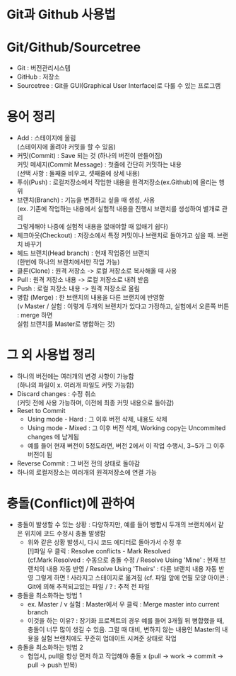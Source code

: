 Git과 Github 사용법
==================
# Git/Github/Sourcetree
- Git : 버전관리시스템
- GitHub : 저장소
- Sourcetree : Git을 GUI(Graphical User Interface)로 다룰 수 있는 프로그램   
# 용어 정리
- Add : 스테이지에 올림   
(스테이지에 올려야 커밋을 할 수 있음)
- 커밋(Commit) : Save 되는 것 (하나의 버전이 만들어짐)   
커밋 메세지(Commit Message) : 첫줄에 간단히 커밋하는 내용   
(선택 사항 : 둘째줄 비우고, 셋째줄에 상세 내용)
- 푸쉬(Push) : 로컬저장소에서 작업한 내용을 원격저장소(ex.Github)에 올리는 행위
- 브랜치(Branch) : 기능을 변경하고 싶을 때 생성, 사용   
(ex. 기존에 작업하는 내용에서 실험적 내용을 진행시 브랜치를 생성하여 별개로 관리   
그렇게해야 나중에 실험적 내용을 없애야할 때 없애기 쉽다)
- 체크아웃(Checkout) : 저장소에서 특정 커밋이나 브랜치로 돌아가고 싶을 때. 브랜치 바꾸기
- 헤드 브랜치(Head branch) : 현재 작업중인 브랜치   
(한번에 하나의 브랜치에서만 작업 가능)
- 클론(Clone) : 원격 저장소 -> 로컬 저장소로 복사해올 때 사용
- Pull : 원격 저장소 내용 -> 로컬 저장소로 내려 받음
- Push : 로컬 저장소 내용 -> 원격 저장소로 올림
- 병합 (Merge) : 한 브랜치의 내용을 다른 브랜치에 반영함   
(v Master / 실험 : 이렇게 두개의 브랜치가 있다고 가정하고, 실험에서 오른쪽 버튼 : merge 하면   
실험 브랜치를 Master로 병합하는 것)
# 그 외 사용법 정리
- 하나의 버전에는 여러개의 변경 사항이 가능함   
(하나의 파일이 x. 여러개 파일도 커밋 가능함)
- Discard changes : 수정 취소   
(커밋 전에 사용 가능하며, 이전에 최종 커밋 내용으로 돌아감)
- Reset to Commit   
  - Using mode - Hard : 그 이후 버전 삭제, 내용도 삭제
  - Using mode - Mixed : 그 이후 버전 삭제, Working copy는 Uncommited changes 에 남게됨
  - 예를 들어 현재 버전이 5정도라면, 버전 2에서 이 작업 수행시, 3~5가 그 이후 버전이 됨
- Reverse Commit : 그 버전 전의 상태로 돌아감
- 하나의 로컬저장소는 여러개의 원격저장소에 연결 가능
# 충돌(Conflict)에 관하여
- 충돌이 발생할 수 있는 상황 : 다양하지만, 예를 들어 병합시 두개의 브랜치에서 같은 위치에 코드 수정시 충돌 발생함
  - 위와 같은 상황 발생시, 다시 코드 에디터로 돌아가서 수정 후   
  [!]파일 우 클릭 : Resolve conflicts - Mark Resolved   
  (cf.Mark Resolved : 수동으로 충돌 수정 / Resolve Using 'Mine' : 현재 브랜치의 내용 자동 반영 / Resolve Using 'Theirs' : 다른 브랜치 내용 자동 반영
  그렇게 하면 ! 사라지고 스테이지로 옮겨짐
  (cf. 파일 앞에 연필 모양 아이콘 : Git에 의해 추적되고있는 파일 / ? : 추적 전 파일
- 충돌을 최소화하는 방법 1
  - ex. Master / v 실험 : Master에서 우 클릭 : Merge master into current branch
  - 이것을 하는 이유? : 장기화 프로젝트의 경우 예를 들어 3개월 뒤 병합했을 때, 충돌이 너무 많이 생길 수 있음.
  그럴 때 대비, 변하지 않는 내용인 Master의 내용을 실험 브랜치에도 꾸준히 업데이트 시켜준 상태로 작업
 - 충돌을 최소화하는 방법 2
   - 협업시, pull을 항상 먼저 하고 작업해야 충돌 x
   (pull -> work -> commit -> pull -> push 반복)
